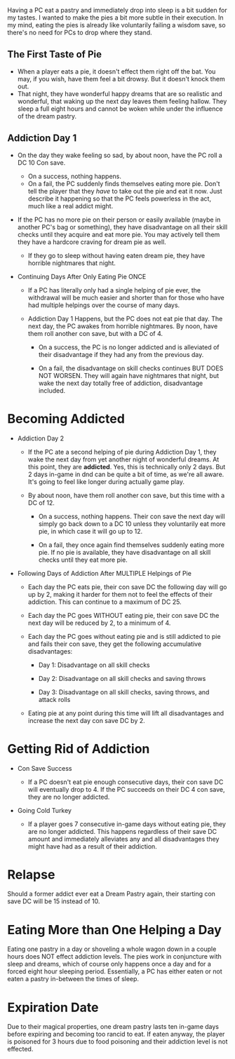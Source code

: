 Having a PC eat a pastry and immediately drop into sleep is a bit sudden for my tastes. I wanted to make the pies a bit more subtle in their execution. In my mind, eating the pies is already like voluntarily failing a wisdom save, so there's no need for PCs to drop where they stand.

## The First Taste of Pie
- When a player eats a pie, it doesn't effect them right off the bat. You may, if you wish, have them feel a bit drowsy. But it doesn't knock them out.
- That night, they have wonderful happy dreams that are so realistic and wonderful, that waking up the next day leaves them feeling hallow. They sleep a full eight hours and cannot be woken while under the influence of the dream pastry.

## Addiction Day 1
- On the day they wake feeling so sad, by about noon, have the PC roll a DC 10 Con save.
	- On a success, nothing happens.
	- On a fail, the PC suddenly finds themselves eating more pie. Don't tell the player that they _have_ to take out the pie and eat it now. Just describe it happening so that the PC feels powerless in the act, much like a real addict might.
- If the PC has no more pie on their person or easily available (maybe in another PC's bag or something), they have disadvantage on all their skill checks until they acquire and eat more pie. You may actively tell them they have a hardcore craving for dream pie as well.
	- If they go to sleep without having eaten dream pie, they have horrible nightmares that night.

-   Continuing Days After Only Eating Pie ONCE
    
    -   If a PC has literally only had a single helping of pie ever, the withdrawal will be much easier and shorter than for those who have had multiple helpings over the course of many days.
        
    -   Addiction Day 1 Happens, but the PC does not eat pie that day. The next day, the PC awakes from horrible nightmares. By noon, have them roll another con save, but with a DC of 4.
        
        -   On a success, the PC is no longer addicted and is alleviated of their disadvantage if they had any from the previous day.
            
        -   On a fail, the disadvantage on skill checks continues BUT DOES NOT WORSEN. They will again have nightmares that night, but wake the next day totally free of addiction, disadvantage included.
            

# Becoming Addicted

-   Addiction Day 2
    
    -   If the PC ate a second helping of pie during Addiction Day 1, they wake the next day from yet another night of wonderful dreams. At this point, they are **addicted**. Yes, this is technically only 2 days. But 2 days in-game in dnd can be quite a bit of time, as we're all aware. It's going to feel like longer during actually game play.
        
    -   By about noon, have them roll another con save, but this time with a DC of 12.
        
        -   On a success, nothing happens. Their con save the next day will simply go back down to a DC 10 unless they voluntarily eat more pie, in which case it will go up to 12.
            
        -   On a fail, they once again find themselves suddenly eating more pie. If no pie is available, they have disadvantage on all skill checks until they eat more pie.
            
-   Following Days of Addiction After MULTIPLE Helpings of Pie
    
    -   Each day the PC eats pie, their con save DC the following day will go up by 2, making it harder for them not to feel the effects of their addiction. This can continue to a maximum of DC 25.
        
    -   Each day the PC goes WITHOUT eating pie, their con save DC the next day will be reduced by 2, to a minimum of 4.
        
    -   Each day the PC goes without eating pie and is still addicted to pie and fails their con save, they get the following accumulative disadvantages:
        
        -   Day 1: Disadvantage on all skill checks
            
        -   Day 2: Disadvantage on all skill checks and saving throws
            
        -   Day 3: Disadvantage on all skill checks, saving throws, and attack rolls
            
    -   Eating pie at any point during this time will lift all disadvantages and increase the next day con save DC by 2.
        

# Getting Rid of Addiction

-   Con Save Success
    
    -   If a PC doesn't eat pie enough consecutive days, their con save DC will eventually drop to 4. If the PC succeeds on their DC 4 con save, they are no longer addicted.
        
-   Going Cold Turkey
    
    -   If a player goes 7 consecutive in-game days without eating pie, they are no longer addicted. This happens regardless of their save DC amount and immediately alleviates any and all disadvantages they might have had as a result of their addiction.
        

# Relapse

Should a former addict ever eat a Dream Pastry again, their starting con save DC will be 15 instead of 10.

# Eating More than One Helping a Day

Eating one pastry in a day or shoveling a whole wagon down in a couple hours does NOT effect addiction levels. The pies work in conjuncture with sleep and dreams, which of course only happens once a day and for a forced eight hour sleeping period. Essentially, a PC has either eaten or not eaten a pastry in-between the times of sleep.

# Expiration Date

Due to their magical properties, one dream pastry lasts ten in-game days before expiring and becoming too rancid to eat. If eaten anyway, the player is poisoned for 3 hours due to food poisoning and their addiction level is not effected.